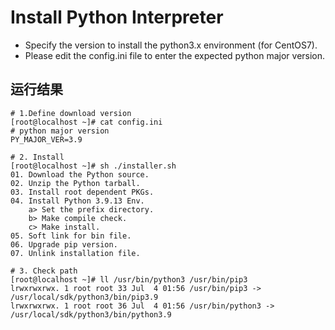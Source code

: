 # Install Python Interpreter
- Specify the version to install the python3.x environment (for CentOS7).
- Please edit the config.ini file to enter the expected python major version.


## 运行结果

```shell
# 1.Define download version
[root@localhost ~]# cat config.ini 
# python major version
PY_MAJOR_VER=3.9

# 2. Install
[root@localhost ~]# sh ./installer.sh
01. Download the Python source.
02. Unzip the Python tarball.
03. Install root dependent PKGs.
04. Install Python 3.9.13 Env.
    a> Set the prefix directory.
    b> Make compile check.
    c> Make install.
05. Soft link for bin file.
06. Upgrade pip version.
07. Unlink installation file.

# 3. Check path
[root@localhost ~]# ll /usr/bin/python3 /usr/bin/pip3
lrwxrwxrwx. 1 root root 33 Jul  4 01:56 /usr/bin/pip3 -> /usr/local/sdk/python3/bin/pip3.9
lrwxrwxrwx. 1 root root 36 Jul  4 01:56 /usr/bin/python3 -> /usr/local/sdk/python3/bin/python3.9
```
